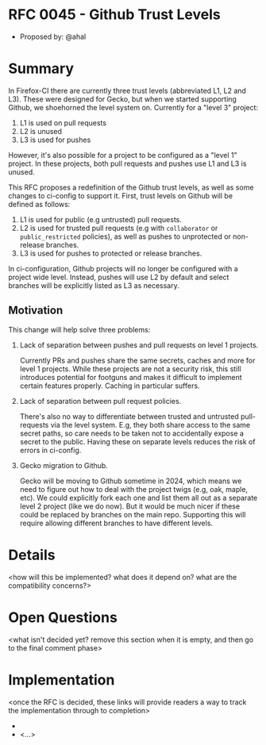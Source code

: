 # RFC 0045 - Github Trust Levels
* Proposed by: @ahal

# Summary

In Firefox-CI there are currently three trust levels (abbreviated L1, L2 and
L3). These were designed for Gecko, but when we started supporting Github, we
shoehorned the level system on. Currently for a "level 3" project:

1. L1 is used on pull requests
2. L2 is unused
3. L3 is used for pushes

However, it's also possible for a project to be configured as a "level 1" project.
In these projects, both pull requests and pushes use L1 and L3 is unused.

This RFC proposes a redefinition of the Github trust levels, as well as some changes to
ci-config to support it. First, trust levels on Github will be defined as follows:

1. L1 is used for public (e.g untrusted) pull requests.
2. L2 is used for trusted pull requests (e.g with `collaborator` or `public_restricted` policies), as well as
   pushes to unprotected or non-release branches.
3. L3 is used for pushes to protected or release branches.

In ci-configuration, Github projects will no longer be configured with a
project wide level. Instead, pushes will use L2 by default and select branches
will be explicitly listed as L3 as necessary.


## Motivation

This change will help solve three problems:

1. Lack of separation between pushes and pull requests on level 1 projects.

   Currently PRs and pushes share the same secrets, caches and more for level 1
   projects. While these projects are not a security risk, this still
   introduces potential for footguns and makes it difficult to implement
   certain features properly. Caching in particular suffers.

2. Lack of separation between pull request policies.

   There's also no way to differentiate between trusted and untrusted
   pull-requests via the level system. E.g, they both share access to the same
   secret paths, so care needs to be taken not to accidentally expose a secret
   to the public. Having these on separate levels reduces the risk of errors
   in ci-config.

3. Gecko migration to Github.

   Gecko will be moving to Github sometime in 2024, which means we need to
   figure out how to deal with the project twigs (e.g, oak, maple, etc). We
   could explicitly fork each one and list them all out as a separate level 2
   project (like we do now). But it would be much nicer if these could be
   replaced by branches on the main repo. Supporting this will require allowing
   different branches to have different levels.


# Details

<how will this be implemented? what does it depend on? what are the
compatibility concerns?>

# Open Questions

<what isn't decided yet? remove this section when it is empty, and then go to
the final comment phase>

# Implementation

<once the RFC is decided, these links will provide readers a way to track the
implementation through to completion>

* <link to tracker bug, issue, etc.>
* <...>

